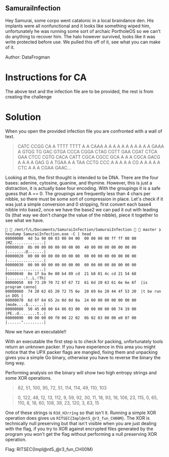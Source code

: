 ## SamuraiInfection
Hey Samurai, some corpo went catatonic in a local braindance den.  His implants were all nonfunctional and it looks like something wiped him, unfortunately he was running some sort of archaic PortholeOS so we can't do anything to recover him.  The halo however survived, looks like it was write protected before use.  We pulled this off of it, see what you can make of it.

Author: DataFrogman

# Instructions for CA

The above text and the infection file are to be provided, the rest is from creating the challenge

# Solution

When you open the provided infection file you are confronted with a wall of text.

> CATC CCGG CA A TTTT TTTT A A CAAA A A A A A A A A A A A GAAA A GTGG TG GAC GTGA CCCA CGGA CTAG CGTT GAA CGAT CTCA GAA CTCC CGTG CACA CATT CGCA CGCC GCA A A A CGCA GACG A A A A GAG G A TGAA A A TAA CCTG CCC A A A A A CG A A A A A CTC A A A CGAA GAAC...

Looking at this, the first thought is intended to be DNA.  There are the four bases: adenine, cytosine, guanine, and thymine.  However, this is just a distraction, it is actually base four encoding.  With the groupings it is a safe guess that A == 0.
The groupings are frequently less than 4 chars per nibble, so there must be some sort of compression in place.  Let's check if it was just a simple conversion and 0 stripping, first convert each base4 nibble into base2, once we have the base2 we can pad it out with leading 0s (that way we don't change the value of the nibble), piece it together to see what we have.

```
  /mnt/f/L/Documents/SamuraiInfection/SamuraiInfection   master ❯ hexdump SamuraiInfection.exe -C | head
00000000  4d 5a 90 00 03 00 04 00  00 00 00 00 ff ff 00 00  |MZ..............|
00000010  8b 00 00 00 00 00 00 00  40 00 00 00 00 00 00 00  |........@.......|
00000020  00 00 00 00 00 00 00 00  00 00 00 00 00 00 00 00  |................|
00000030  00 00 00 00 00 00 00 00  00 00 00 00 80 00 00 00  |................|
00000040  0e 1f ba 0e 00 b4 09 cd  21 b8 01 4c cd 21 54 68  |........!..L.!Th|
00000050  69 73 20 70 72 6f 67 72  61 6d 20 63 61 6e 6e 6f  |is program canno|
00000060  74 20 62 65 20 72 75 6e  20 69 6e 20 44 4f 53 20  |t be run in DOS |
00000070  6d 6f 64 65 2e 0d 0d 0a  24 00 00 00 00 00 00 00  |mode....$.......|
00000080  50 45 00 00 64 86 03 00  00 00 00 00 00 74 19 00  |PE..d........t..|
00000090  00 00 00 00 f0 00 22 02  0b 02 03 00 00 e0 07 00  |......".........|
```
Now we have an executable!!

With an executable the first step is to check for packing, unfortunately tools return an unknown packer.  If you have experience in this area you might notice that the UPX packer flags are mangled, fixing them and unpacking gives you a simple Go binary, otherwise you have to reverse the binary the long way.

Performing analysis on the binary will show two high entropy strings and some XOR operations.  

>82, 51, 100, 95, 72, 51, 114, 114, 49, 110, 103

>0, 122, 48, 12, 13, 112, 9, 59, 92, 30, 11, 18, 93, 16, 106, 23, 115, 0, 65, 110, 8, 18, 60, 108, 39, 23, 120, 3, 63, 15

One of these strings is `R3d_H3rr1ng` so that isn't it.  Running a simple XOR operation does gives us `RITSEC{Impl@nt5_@r3_fun_CH00M}`.  The XOR is technically null preserving but that isn't visible when you are just dealing with the flag, if you try to XOR against encrypted files generated by the program you won't get the flag without performing a null preserving XOR operation.

Flag: RITSEC{Impl@nt5_@r3_fun_CH00M}